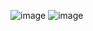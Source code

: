 ![image](https://github.com/Rahul-chaurasiya/Leetcode-Practice-Problem/assets/77222540/fa5c8100-accb-4553-b9b4-48b13eadea05)
![image](https://github.com/Rahul-chaurasiya/Leetcode-Practice-Problem/assets/77222540/cc9629ba-2bc4-45b8-b884-36c82ff19fe1)
